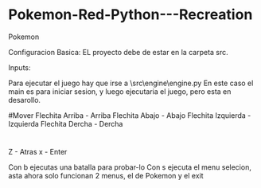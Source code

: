 # Pokemon-Red-Python---Recreation
Pokemon 



Configuracion Basica: EL proyecto debe de estar en la carpeta src.

Inputs:

Para ejecutar el juego hay que irse a \src\engine\engine.py
En este caso el main es para iniciar sesion, y luego ejecutaria el juego, pero esta en desarollo.


#Mover
Flechita Arriba - Arriba
Flechita Abajo - Abajo
Flechita Izquierda - Izquierda
Flechita Dercha - Dercha

#
Z - Atras
x - Enter


Con b ejecutas una batalla para probar-lo
Con s ejecuta el menu selecion, asta ahora solo funcionan 2 menus, el de Pokemon y el exit
